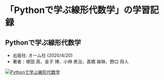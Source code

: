 # 「Pythonで学ぶ線形代数学」の学習記録


## Pythonで学ぶ線形代数学
- 出版社: オーム社 (2020/4/20)
- 著者：塚田 真、金子 博、小林 羑治、髙橋 眞映、野口 将人

[![Pythonで学ぶ線形代数学](https://user-images.githubusercontent.com/16248836/89698147-8d5a2280-d95a-11ea-94a2-73abec58b1c9.jpg)](https://amzn.to/2XCExSA)

